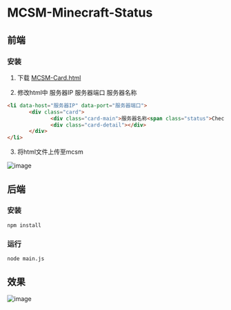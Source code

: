 # MCSM-Minecraft-Status 
## 前端
### 安装
1. 下载 [MCSM-Card.html](https://github.com/SIPC/MCSM-Minecraft-Status/blob/main/frontend/MCSM/MCSM-Card.html)

2. 修改html中 服务器IP 服务器端口 服务器名称
```html
<li data-host="服务器IP" data-port="服务器端口">
       <div class="card">
              <div class="card-main">服务器名称<span class="status">Checking...</span></div>
              <div class="card-detail"></div>
       </div>
</li>
```

3. 将html文件上传至mcsm

![image](https://github.com/SIPC/MCSM-Minecraft-Status/assets/92251518/e21f6677-beef-4c8d-a0cc-2fa5597c9743)


## 后端
### 安装
```
npm install
```
### 运行
```
node main.js
```

## 效果
![image](https://github.com/SIPC/MCSM-Minecraft-Status/assets/92251518/9ffadd57-9fa4-422d-99d2-3c756dc95cc3)
